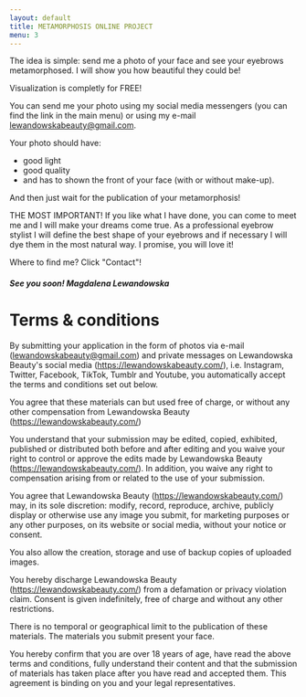 ```yaml
---
layout: default
title: METAMORPHOSIS ONLINE PROJECT
menu: 3
---
```


The idea is simple: send me a photo of your face and see your eyebrows metamorphosed. I will show you how beautiful they could be!

Visualization is completly for FREE!

You can send me your photo using my social media messengers (you can find the link in the main menu) or using my e-mail lewandowskabeauty@gmail.com.

Your photo should have:
* good light
* good quality
* and has to shown the front of your face (with or without make-up).

And then just wait for the publication of your metamorphosis!

THE MOST IMPORTANT! If you like what I have done, you can come to meet me and I will make your dreams come true. As a professional eyebrow stylist I will define the best shape of your eyebrows and if necessary I will dye them in the most natural way. I promise, you will love it!

Where to find me? 
Click "Contact"!



##### See you soon! Magdalena Lewandowska 

# Terms & conditions
	 	 	 	 	
By submitting your application in the form of photos via e-mail (lewandowskabeauty@gmail.com) and private messages on Lewandowska Beauty's social media (https://lewandowskabeauty.com/), i.e. Instagram, Twitter, Facebook, TikTok, Tumblr and Youtube, you automatically accept the terms and conditions set out below.

You agree that these materials can but used free of charge, or without any other compensation from Lewandowska Beauty (https://lewandowskabeauty.com/)

You understand that your submission may be edited, copied, exhibited, published or distributed both before and after editing and you waive your right to control or approve the edits made by Lewandowska Beauty (https://lewandowskabeauty.com/). In addition, you waive any right to compensation arising from or related to the use of your submission.

You agree that Lewandowska Beauty (https://lewandowskabeauty.com/) may, in its sole discretion: modify, record, reproduce, archive, publicly display or otherwise use any image you submit, for marketing purposes or any other purposes, on its website or social media, without your notice or consent.

You also allow the creation, storage and use of backup copies of uploaded images.

You hereby discharge Lewandowska Beauty (https://lewandowskabeauty.com/) from a defamation or privacy violation claim. Consent is given indefinitely, free of charge and without any other restrictions.

There is no temporal or geographical limit to the publication of these materials.
The materials you submit present your face.

You hereby confirm that you are over 18 years of age, have read the above terms and conditions, fully understand their content and that the submission of materials has taken place after you have read and accepted them. This agreement is binding on you and your legal representatives.



